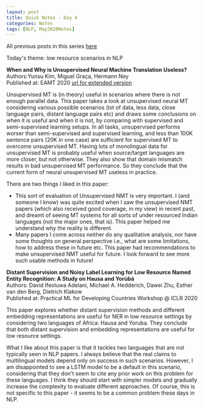 ```yaml
---
layout: post
title: Quick Notes - Day 4
categories: Notes
tags: [NLP, May2020Notes]
---
```

All previous posts in this series [here](https://nishkalavallabhi.github.io/Tags/#may2020notes)  

Today's theme: low resource scenarios in NLP  

**When and Why is Unsupervised Neural Machine Translation Useless?**  
Authors:Yunsu Kim, Miguel Graça, Hermann Ney   
Published at: EAMT 2020 [url for extended version](https://arxiv.org/abs/2004.10581)   

Unsupervised MT is (in theory) useful in scenarios where there is not enough parallel data. This paper takes a look at unsupervised neural MT considering various possible scenarios (lot of data, less data, close language pairs, distant language pairs etc) and draws some conclusions on when it is useful and when it is not, by comparing with supervised and semi-supervised learning setups. In all tasks, unsupervised performs worser than semi-supervised and supervised learning, and less than 100K sentence pairs (20K in one case) are sufficient for supervised MT to overcome unsupervised MT. Having lots of monolingual data for unsupervised MT is probably useful when source/target languages are more closer, but not otherwise. They also show that domain mismatch results in bad unsupervised MT performance. So they conclude that the current form of neural unsupervised MT useless in practice. 

There are two things I liked in this paper:
- This sort of evaluation of Unsupervised NMT is very important. I (and someone I know) was quite excited when I saw the unsupervised NMT papers (which also received good coverage, in my view) in recent past, and dreamt of seeing MT systems for all sorts of under resourced Indian languages (not the major ones, that is). This paper helped me understand why the reality is different.
- Many papers I come across neither do any qualitative analysis, nor have some thoughts on general perspective i.e., what are some limitations, how to address these in future etc. This paper had recommendations to make unsupervised NMT useful for future. I look forward to see more such usable methods in future!


**Distant Supervision and Noisy Label Learning for Low Resource Named Entity Recognition: A Study on Hausa and Yorùbá**  
Authors: David Ifeoluwa Adelani, Michael A. Hedderich, Dawei Zhu, Esther van den Berg, Dietrich Klakow  
Published at:  Practical ML for Developing Countries Workshop @ ICLR 2020  

This paper explores whether distant supervision methods and different embedding representations are useful for NER in low resource settings by considering two languages of Africa: Hausa and Yoruba. They conclude that both distant supervision and embedding representations are useful for low resource settings.

What I like about this paper is that it tackles two languages that are not typically seen in NLP papers. I always believe that the real claims to multilingual models depend only on success in such scenarios. However, I am disappointed to see a LSTM model to be a default in this scenario, considering that they don't seem to cite any prior work on this problem for these languages. I think they should start with simpler models and gradually increase the complexity to evaluate different approaches. Of course, this is not specific to this paper - it seems to be a common problem these days in NLP. 



